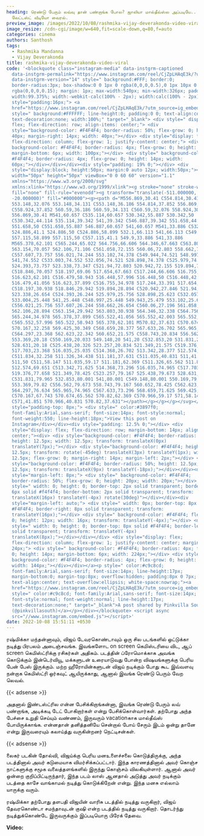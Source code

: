 ```yaml
---
heading: ரெண்டு பேரும் லவ்வு தான் பண்றாங்க போல? ஜாலியா மால்தீவ்ஸ்ல அப்படியே..
  லேட்டஸ்ட் வீடியோ வைரல்.
preview_image: /images/2022/10/08/rashmika-vijay-deverakonda-video-viral.jpeg
image_resize: /cdn-cgi/image/w=640,fit=scale-down,q=80,f=auto
categories: cinema
authors: Santhosh
tags:
  - Rashmika Mandanna
  - Vijay Deverakonda
title: rashmika-vijay-deverakonda-video-viral
code: '<blockquote class="instagram-media" data-instgrm-captioned
  data-instgrm-permalink="https://www.instagram.com/reel/CjZpLHAqE3k/?utm_source=ig_embed&amp;utm_campaign=loading"
  data-instgrm-version="14" style=" background:#FFF; border:0;
  border-radius:3px; box-shadow:0 0 1px 0 rgba(0,0,0,0.5),0 1px 10px 0
  rgba(0,0,0,0.15); margin: 1px; max-width:540px; min-width:326px; padding:0;
  width:99.375%; width:-webkit-calc(100% - 2px); width:calc(100% - 2px);"><div
  style="padding:16px;"> <a
  href="https://www.instagram.com/reel/CjZpLHAqE3k/?utm_source=ig_embed&amp;utm_campaign=loading"
  style=" background:#FFFFFF; line-height:0; padding:0 0; text-align:center;
  text-decoration:none; width:100%;" target="_blank"> <div style=" display:
  flex; flex-direction: row; align-items: center;"> <div
  style="background-color: #F4F4F4; border-radius: 50%; flex-grow: 0; height:
  40px; margin-right: 14px; width: 40px;"></div> <div style="display: flex;
  flex-direction: column; flex-grow: 1; justify-content: center;"> <div style="
  background-color: #F4F4F4; border-radius: 4px; flex-grow: 0; height: 14px;
  margin-bottom: 6px; width: 100px;"></div> <div style=" background-color:
  #F4F4F4; border-radius: 4px; flex-grow: 0; height: 14px; width:
  60px;"></div></div></div><div style="padding: 19% 0;"></div> <div
  style="display:block; height:50px; margin:0 auto 12px; width:50px;"><svg
  width="50px" height="50px" viewBox="0 0 60 60" version="1.1"
  xmlns="https://www.w3.org/2000/svg"
  xmlns:xlink="https://www.w3.org/1999/xlink"><g stroke="none" stroke-width="1"
  fill="none" fill-rule="evenodd"><g transform="translate(-511.000000,
  -20.000000)" fill="#000000"><g><path d="M556.869,30.41 C554.814,30.41
  553.148,32.076 553.148,34.131 C553.148,36.186 554.814,37.852 556.869,37.852
  C558.924,37.852 560.59,36.186 560.59,34.131 C560.59,32.076 558.924,30.41
  556.869,30.41 M541,60.657 C535.114,60.657 530.342,55.887 530.342,50
  C530.342,44.114 535.114,39.342 541,39.342 C546.887,39.342 551.658,44.114
  551.658,50 C551.658,55.887 546.887,60.657 541,60.657 M541,33.886 C532.1,33.886
  524.886,41.1 524.886,50 C524.886,58.899 532.1,66.113 541,66.113 C549.9,66.113
  557.115,58.899 557.115,50 C557.115,41.1 549.9,33.886 541,33.886
  M565.378,62.101 C565.244,65.022 564.756,66.606 564.346,67.663 C563.803,69.06
  563.154,70.057 562.106,71.106 C561.058,72.155 560.06,72.803 558.662,73.347
  C557.607,73.757 556.021,74.244 553.102,74.378 C549.944,74.521 548.997,74.552
  541,74.552 C533.003,74.552 532.056,74.521 528.898,74.378 C525.979,74.244
  524.393,73.757 523.338,73.347 C521.94,72.803 520.942,72.155 519.894,71.106
  C518.846,70.057 518.197,69.06 517.654,67.663 C517.244,66.606 516.755,65.022
  516.623,62.101 C516.479,58.943 516.448,57.996 516.448,50 C516.448,42.003
  516.479,41.056 516.623,37.899 C516.755,34.978 517.244,33.391 517.654,32.338
  C518.197,30.938 518.846,29.942 519.894,28.894 C520.942,27.846 521.94,27.196
  523.338,26.654 C524.393,26.244 525.979,25.756 528.898,25.623 C532.057,25.479
  533.004,25.448 541,25.448 C548.997,25.448 549.943,25.479 553.102,25.623
  C556.021,25.756 557.607,26.244 558.662,26.654 C560.06,27.196 561.058,27.846
  562.106,28.894 C563.154,29.942 563.803,30.938 564.346,32.338 C564.756,33.391
  565.244,34.978 565.378,37.899 C565.522,41.056 565.552,42.003 565.552,50
  C565.552,57.996 565.522,58.943 565.378,62.101 M570.82,37.631 C570.674,34.438
  570.167,32.258 569.425,30.349 C568.659,28.377 567.633,26.702 565.965,25.035
  C564.297,23.368 562.623,22.342 560.652,21.575 C558.743,20.834 556.562,20.326
  553.369,20.18 C550.169,20.033 549.148,20 541,20 C532.853,20 531.831,20.033
  528.631,20.18 C525.438,20.326 523.257,20.834 521.349,21.575 C519.376,22.342
  517.703,23.368 516.035,25.035 C514.368,26.702 513.342,28.377 512.574,30.349
  C511.834,32.258 511.326,34.438 511.181,37.631 C511.035,40.831 511,41.851
  511,50 C511,58.147 511.035,59.17 511.181,62.369 C511.326,65.562 511.834,67.743
  512.574,69.651 C513.342,71.625 514.368,73.296 516.035,74.965 C517.703,76.634
  519.376,77.658 521.349,78.425 C523.257,79.167 525.438,79.673 528.631,79.82
  C531.831,79.965 532.853,80.001 541,80.001 C549.148,80.001 550.169,79.965
  553.369,79.82 C556.562,79.673 558.743,79.167 560.652,78.425 C562.623,77.658
  564.297,76.634 565.965,74.965 C567.633,73.296 568.659,71.625 569.425,69.651
  C570.167,67.743 570.674,65.562 570.82,62.369 C570.966,59.17 571,58.147 571,50
  C571,41.851 570.966,40.831 570.82,37.631"></path></g></g></g></svg></div><div
  style="padding-top: 8px;"> <div style=" color:#3897f0;
  font-family:Arial,sans-serif; font-size:14px; font-style:normal;
  font-weight:550; line-height:18px;">View this post on
  Instagram</div></div><div style="padding: 12.5% 0;"></div> <div
  style="display: flex; flex-direction: row; margin-bottom: 14px; align-items:
  center;"><div> <div style="background-color: #F4F4F4; border-radius: 50%;
  height: 12.5px; width: 12.5px; transform: translateX(0px)
  translateY(7px);"></div> <div style="background-color: #F4F4F4; height:
  12.5px; transform: rotate(-45deg) translateX(3px) translateY(1px); width:
  12.5px; flex-grow: 0; margin-right: 14px; margin-left: 2px;"></div> <div
  style="background-color: #F4F4F4; border-radius: 50%; height: 12.5px; width:
  12.5px; transform: translateX(9px) translateY(-18px);"></div></div><div
  style="margin-left: 8px;"> <div style=" background-color: #F4F4F4;
  border-radius: 50%; flex-grow: 0; height: 20px; width: 20px;"></div> <div
  style=" width: 0; height: 0; border-top: 2px solid transparent; border-left:
  6px solid #f4f4f4; border-bottom: 2px solid transparent; transform:
  translateX(16px) translateY(-4px) rotate(30deg)"></div></div><div
  style="margin-left: auto;"> <div style=" width: 0px; border-top: 8px solid
  #F4F4F4; border-right: 8px solid transparent; transform:
  translateY(16px);"></div> <div style=" background-color: #F4F4F4; flex-grow:
  0; height: 12px; width: 16px; transform: translateY(-4px);"></div> <div
  style=" width: 0; height: 0; border-top: 8px solid #F4F4F4; border-left: 8px
  solid transparent; transform: translateY(-4px)
  translateX(8px);"></div></div></div> <div style="display: flex;
  flex-direction: column; flex-grow: 1; justify-content: center; margin-bottom:
  24px;"> <div style=" background-color: #F4F4F4; border-radius: 4px; flex-grow:
  0; height: 14px; margin-bottom: 6px; width: 224px;"></div> <div style="
  background-color: #F4F4F4; border-radius: 4px; flex-grow: 0; height: 14px;
  width: 144px;"></div></div></a><p style=" color:#c9c8cd;
  font-family:Arial,sans-serif; font-size:14px; line-height:17px;
  margin-bottom:0; margin-top:8px; overflow:hidden; padding:8px 0 7px;
  text-align:center; text-overflow:ellipsis; white-space:nowrap;"><a
  href="https://www.instagram.com/reel/CjZpLHAqE3k/?utm_source=ig_embed&amp;utm_campaign=loading"
  style=" color:#c9c8cd; font-family:Arial,sans-serif; font-size:14px;
  font-style:normal; font-weight:normal; line-height:17px;
  text-decoration:none;" target="_blank">A post shared by Pinkvilla South
  (@pinkvillasouth)</a></p></div></blockquote> <script async
  src="//www.instagram.com/embed.js"></script>'
date: 2022-10-08 15:51:11 +0530
---
```

ரஷ்மிக்கா மந்தன்னாவும், விஜய் டேவரகொண்டாவும் ஒரு சில படங்களில் ஒட்டுக்கா நடித்து பிரபலம் அடைஞ்சவங்க. இவங்களோட on screen கெமிஸ்டரியை விட, ஆப் screen கெமிஸ்ட்ரிக்கு ரசிகர்கள் அதிகம். படத்தின் ப்ரோமொக்காக அவங்க கொடுக்கும் இன்டெர்வியூ, மக்களுடன் உரையாடுவது போன்ற விஷயங்களுக்கு பெரிய பேன் பேஸ் இருக்கும். மற்ற ஹீரோயின்களுடன் விஜய் நடிக்கும் போது கூட இவ்வளவு நன்றாக கெமிஸ்ட்ரி ஒர்கவுட் ஆயிருக்காது, ஆனால் இவங்க ரெண்டு பெரும் வேற லெவல்.

{{< adsense >}}

அதனால் இண்டஸ்ட்ரில என்ன பேசிக்கிறாங்கன்னா, இவங்க ரெண்டு பேரும் லவ் பண்றாங்க, அடிக்கடி டேட் போகிறார்கள் என்று பேசிக்கொள்வார்கள். தற்போது அந்த பேச்சை உறுதி செய்யும் வண்ணம், இருவரும் vacationகாக மால்தீவ்ஸ் போயிருக்காங்க. என்னதான் தனித்தனியே சென்றால் போய் சேரும் இடம் ஒன்று தானே என்று இருவரையும் கலாய்த்து வருகின்றனர் நெட்டிசன்கள்.

{{< adsense >}}

லைகர் படகின் தோல்வி, விஜய்க்கு பெரிய மனஉளைச்சலை கொடுத்திருக்கு, அந்த படத்தினால் அவர் கடுமையாக விமர்சிக்கப்பட்டார். இந்த காரணத்தினால் அவர் கொஞ்ச நாட்களுக்கு சமூக வலைத்தளங்களில் இருந்து கொஞ்சம் விலகியுள்ளார். ஆனால் அவர் ஒன்றை குறிப்பிட்டிருந்தார், இந்த படம் லாஸ் ஆனதால் அடுத்து அவர் நடிக்கும் படத்தை காசே வாங்காமல் நடித்து கொடுக்கிறேன் என்று. இந்த மனசு எல்லாம் யாருக்கு வரும்.

ரஷ்மிக்கா தற்போது தளபதி விஜயின் வாரிசு படத்தில் நடித்து வருகிறார், விஜய் தேவரகொண்டா சமந்தாவுடன் குஷி என்ற படத்தில் நடித்து வருகிறார். தொடர்ந்து நடித்துக்கொண்டே இருவருக்கும் இப்படியொரு பிரேக் தேவை.

**V﻿ideo:**
